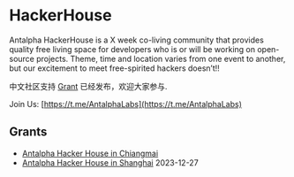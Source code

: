 # HackerHouse
Antalpha HackerHouse is a X week co-living community that provides quality free living space for developers who is or will be working on open-source projects.
Theme, time and location varies from one event to another, but our excitement to meet free-spirited hackers doesn’t!!

中文社区支持 [Grant](https://github.com/Antalpha-Labs/HackerHouse/tree/main/Grant) 已经发布，欢迎大家参与.

Join Us: [https://t.me/AntalphaLabs](https://t.me/AntalphaLabs)

## Grants


- [Antalpha Hacker House in Chiangmai](https://github.com/Antalpha-Labs/HackerHouse/issues/3)
- [Antalpha Hacker House in Shanghai](https://github.com/Antalpha-Labs/HackerHouse/issues/14) 2023-12-27

